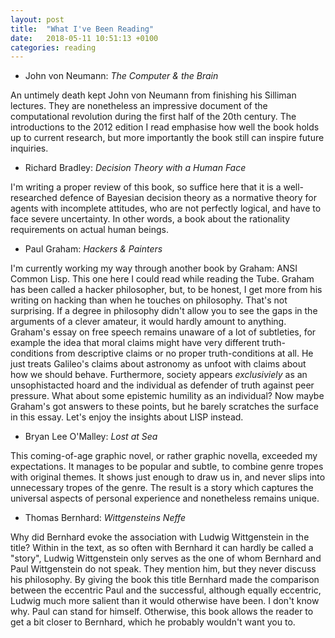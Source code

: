 ```yaml
---
layout: post
title:  "What I've Been Reading"
date:   2018-05-11 10:51:13 +0100
categories: reading
---
```


- John von Neumann: *The Computer & the Brain*

An untimely death kept John von Neumann from finishing his Silliman lectures. They are nonetheless an impressive document of the computational revolution during the first half of the 20th century. The introductions to the 2012 edition I read emphasise how well the book holds up to current research, but more importantly the book still can inspire future inquiries. 

- Richard Bradley: *Decision Theory with a Human Face*

I'm writing a proper review of this book, so suffice here that it is a well-researched defence of Bayesian decision theory as a normative theory for agents with incomplete attitudes, who are not perfectly logical, and have to face severe uncertainty. In other words, a book about the rationality requirements on actual human beings.

- Paul Graham: *Hackers & Painters*

I'm currently working my way through another book by Graham: ANSI Common Lisp. This one here I could read while reading the Tube. Graham has been called a hacker philosopher, but, to be honest, I get more from his writing on hacking than when he touches on philosophy. That's not surprising. If a degree in philosophy didn't allow you to see the gaps in the arguments of a clever amateur, it would hardly amount to anything. Graham's essay on free speech remains unaware of a lot of subtleties, for example the idea that moral claims might have very different truth-conditions from descriptive claims or no proper truth-conditions at all. He just treats Galileo's claims about astronomy as unfoot with claims about how we should behave. Furthermore, society appears *exclusiviely* as an unsophistacted hoard and the individual as defender of truth against peer pressure. What about some epistemic humility as an individual? Now maybe Graham's got answers to these points, but he barely scratches the surface in this essay. Let's enjoy the insights about LISP instead.

- Bryan Lee O'Malley: *Lost at Sea*

This coming-of-age graphic novel, or rather graphic novella, exceeded my expectations. It manages to be popular and subtle, to combine genre tropes with original themes. It shows just enough to draw us in, and never slips into unnecessary tropes of the genre. The result is a story which captures the universal aspects of personal experience and nonetheless remains unique.

- Thomas Bernhard: *Wittgensteins Neffe*

Why did Bernhard evoke the association with Ludwig Wittgenstein in the title? Within in the text, as so often with Bernhard it can hardly be called a "story", Ludwig Wittgenstein only serves as the one of whom Bernhard and Paul Wittgenstein do not speak. They mention him, but they never discuss his philosophy. By giving the book this title Bernhard made the comparison between the eccentric Paul and the successful, although equally eccentric, Ludwig much more salient than it would otherwise have been. I don't know why. Paul can stand for himself. Otherwise, this 
book allows the reader to get a bit closer to Bernhard, which he probably wouldn't want you to.
